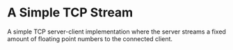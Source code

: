 # A Simple TCP Stream

A simple TCP server-client implementation where the server streams a fixed 
amount of floating point numbers to the connected client.
